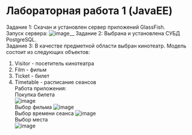 # Лабораторная работа 1 (JavaEE)
Задание 1: Скачан и установлен сервер приложений GlassFish.  
Запуск сервера:
![image](https://github.com/user-attachments/assets/3d8ff083-7cce-43db-b497-26ed92868410)__
Задание 2: Выбрана и установлена СУБД PostgreSQL.  
Задание 3: В качестве предметной области выбран кинотеатр. Модель состоит из следующих объектов:  
1. Visitor - посетитель кинотеатра
2. Film - фильм
3. Ticket - билет
4. Timetable - расписание сеансов  
Работа приложения:  
Покупка билета  
![image](https://github.com/user-attachments/assets/2df1e07a-ac46-42dc-80c2-25f4555543ce)  
Выбор фильма
![image](https://github.com/user-attachments/assets/c29db8c4-bf10-42c9-a31f-04bb966ac920)  
Выбор времени сеанса
![image](https://github.com/user-attachments/assets/ee4eb11f-ac40-437f-b4cb-5ab004a6ebf9)  
Выбор места  
![image](https://github.com/user-attachments/assets/1cb86ae1-01de-4428-9e09-fe04812f5120)  
